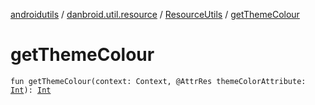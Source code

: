 [androidutils](../../index.md) / [danbroid.util.resource](../index.md) / [ResourceUtils](index.md) / [getThemeColour](./get-theme-colour.md)

# getThemeColour

`fun getThemeColour(context: Context, @AttrRes themeColorAttribute: `[`Int`](https://kotlinlang.org/api/latest/jvm/stdlib/kotlin/-int/index.html)`): `[`Int`](https://kotlinlang.org/api/latest/jvm/stdlib/kotlin/-int/index.html)
